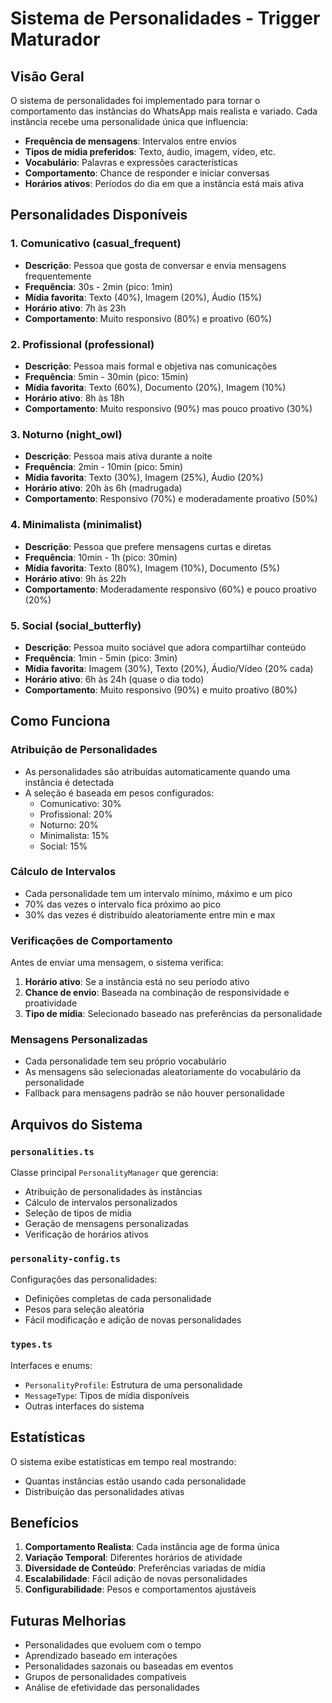 # Sistema de Personalidades - Trigger Maturador

## Visão Geral

O sistema de personalidades foi implementado para tornar o comportamento das instâncias do WhatsApp mais realista e variado. Cada instância recebe uma personalidade única que influencia:

- **Frequência de mensagens**: Intervalos entre envios
- **Tipos de mídia preferidos**: Texto, áudio, imagem, vídeo, etc.
- **Vocabulário**: Palavras e expressões características
- **Comportamento**: Chance de responder e iniciar conversas
- **Horários ativos**: Períodos do dia em que a instância está mais ativa

## Personalidades Disponíveis

### 1. Comunicativo (casual_frequent)
- **Descrição**: Pessoa que gosta de conversar e envia mensagens frequentemente
- **Frequência**: 30s - 2min (pico: 1min)
- **Mídia favorita**: Texto (40%), Imagem (20%), Áudio (15%)
- **Horário ativo**: 7h às 23h
- **Comportamento**: Muito responsivo (80%) e proativo (60%)

### 2. Profissional (professional)
- **Descrição**: Pessoa mais formal e objetiva nas comunicações
- **Frequência**: 5min - 30min (pico: 15min)
- **Mídia favorita**: Texto (60%), Documento (20%), Imagem (10%)
- **Horário ativo**: 8h às 18h
- **Comportamento**: Muito responsivo (90%) mas pouco proativo (30%)

### 3. Noturno (night_owl)
- **Descrição**: Pessoa mais ativa durante a noite
- **Frequência**: 2min - 10min (pico: 5min)
- **Mídia favorita**: Texto (30%), Imagem (25%), Áudio (20%)
- **Horário ativo**: 20h às 6h (madrugada)
- **Comportamento**: Responsivo (70%) e moderadamente proativo (50%)

### 4. Minimalista (minimalist)
- **Descrição**: Pessoa que prefere mensagens curtas e diretas
- **Frequência**: 10min - 1h (pico: 30min)
- **Mídia favorita**: Texto (80%), Imagem (10%), Documento (5%)
- **Horário ativo**: 9h às 22h
- **Comportamento**: Moderadamente responsivo (60%) e pouco proativo (20%)

### 5. Social (social_butterfly)
- **Descrição**: Pessoa muito sociável que adora compartilhar conteúdo
- **Frequência**: 1min - 5min (pico: 3min)
- **Mídia favorita**: Imagem (30%), Texto (20%), Áudio/Vídeo (20% cada)
- **Horário ativo**: 6h às 24h (quase o dia todo)
- **Comportamento**: Muito responsivo (90%) e muito proativo (80%)

## Como Funciona

### Atribuição de Personalidades
- As personalidades são atribuídas automaticamente quando uma instância é detectada
- A seleção é baseada em pesos configurados:
  - Comunicativo: 30%
  - Profissional: 20%
  - Noturno: 20%
  - Minimalista: 15%
  - Social: 15%

### Cálculo de Intervalos
- Cada personalidade tem um intervalo mínimo, máximo e um pico
- 70% das vezes o intervalo fica próximo ao pico
- 30% das vezes é distribuído aleatoriamente entre min e max

### Verificações de Comportamento
Antes de enviar uma mensagem, o sistema verifica:
1. **Horário ativo**: Se a instância está no seu período ativo
2. **Chance de envio**: Baseada na combinação de responsividade e proatividade
3. **Tipo de mídia**: Selecionado baseado nas preferências da personalidade

### Mensagens Personalizadas
- Cada personalidade tem seu próprio vocabulário
- As mensagens são selecionadas aleatoriamente do vocabulário da personalidade
- Fallback para mensagens padrão se não houver personalidade

## Arquivos do Sistema

### `personalities.ts`
Classe principal `PersonalityManager` que gerencia:
- Atribuição de personalidades às instâncias
- Cálculo de intervalos personalizados
- Seleção de tipos de mídia
- Geração de mensagens personalizadas
- Verificação de horários ativos

### `personality-config.ts`
Configurações das personalidades:
- Definições completas de cada personalidade
- Pesos para seleção aleatória
- Fácil modificação e adição de novas personalidades

### `types.ts`
Interfaces e enums:
- `PersonalityProfile`: Estrutura de uma personalidade
- `MessageType`: Tipos de mídia disponíveis
- Outras interfaces do sistema

## Estatísticas

O sistema exibe estatísticas em tempo real mostrando:
- Quantas instâncias estão usando cada personalidade
- Distribuição das personalidades ativas

## Benefícios

1. **Comportamento Realista**: Cada instância age de forma única
2. **Variação Temporal**: Diferentes horários de atividade
3. **Diversidade de Conteúdo**: Preferências variadas de mídia
4. **Escalabilidade**: Fácil adição de novas personalidades
5. **Configurabilidade**: Pesos e comportamentos ajustáveis

## Futuras Melhorias

- Personalidades que evoluem com o tempo
- Aprendizado baseado em interações
- Personalidades sazonais ou baseadas em eventos
- Grupos de personalidades compatíveis
- Análise de efetividade das personalidades